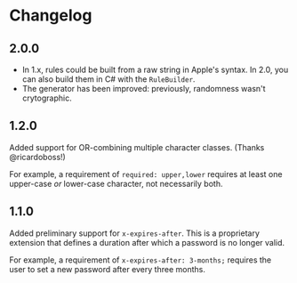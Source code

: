 ﻿# Changelog

## 2.0.0

* In 1.x, rules could be built from a raw string in Apple's syntax. In 2.0, you can also build them in C# with the `RuleBuilder`.
* The generator has been improved: previously, randomness wasn't crytographic.

## 1.2.0

Added support for OR-combining multiple character classes. (Thanks @ricardoboss!)

For example, a requirement of `required: upper,lower` requires at least one upper-case _or_ lower-case character, not
necessarily both.

## 1.1.0

Added preliminary support for `x-expires-after`. This is a proprietary extension that defines a duration after which a
password is no longer valid.

For example, a requirement of `x-expires-after: 3-months;` requires the user to set a new password after every three
months.

